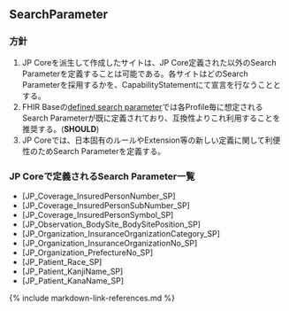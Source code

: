 ## SearchParameter

### 方針
1. JP Coreを派生して作成したサイトは、JP Core定義された以外のSearch Parameterを定義することは可能である。各サイトはどのSearch Parameterを採用するかを、CapabilityStatementにて宣言を行なうこととする。
1. FHIR Baseの[defined search parameter](https://fhir-ru.github.io/searchparameter-registry.html)では各Profile毎に想定されるSearch Parameterが既に定義されており、互換性よりこれ利用することを推奨する。(**SHOULD**)
1. JP Coreでは、日本固有のルールやExtension等の新しい定義に関して利便性のためSearch Parameterを定義する。

### JP Coreで定義されるSearch Parameter一覧
* [JP_Coverage_InsuredPersonNumber_SP]
* [JP_Coverage_InsuredPersonSubNumber_SP]
* [JP_Coverage_InsuredPersonSymbol_SP]
* [JP_Observation_BodySite_BodySitePosition_SP]
* [JP_Organization_InsuranceOrganizationCategory_SP]
* [JP_Organization_InsuranceOrganizationNo_SP]
* [JP_Organization_PrefectureNo_SP]
* [JP_Patient_Race_SP]
* [JP_Patient_KanjiName_SP]
* [JP_Patient_KanaName_SP]

{% include markdown-link-references.md %}